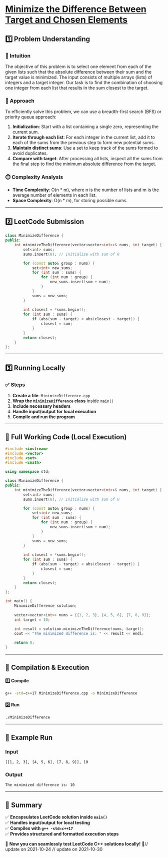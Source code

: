 # **[Minimize the Difference Between Target and Chosen Elements](https://leetcode.com/problems/minimize-the-difference-between-target-and-chosen-elements/description/)**  

## **1️⃣ Problem Understanding**  
### **📌 Intuition**  
The objective of this problem is to select one element from each of the given lists such that the absolute difference between their sum and the target value is minimized. The input consists of multiple arrays (lists) of integers and a target integer. Our task is to find the combination of choosing one integer from each list that results in the sum closest to the target.  

### **🚀 Approach**  
To efficiently solve this problem, we can use a breadth-first search (BFS) or priority queue approach:
1. **Initialization**: Start with a list containing a single zero, representing the current sum.
2. **Iterate through each list**: For each integer in the current list, add it to each of the sums from the previous step to form new potential sums.
3. **Maintain distinct sums**: Use a set to keep track of the sums formed to avoid duplicates.
4. **Compare with target**: After processing all lists, inspect all the sums from the final step to find the minimum absolute difference from the target.

### **⏱️ Complexity Analysis**  
- **Time Complexity**: O(n * m), where n is the number of lists and m is the average number of elements in each list.  
- **Space Complexity**: O(n * m), for storing possible sums.  

---  

## **2️⃣ LeetCode Submission**  
```cpp
class MinimizeDifference {
public:
    int minimizeTheDifference(vector<vector<int>>& nums, int target) {
        set<int> sums;
        sums.insert(0); // Initialize with sum of 0

        for (const auto& group : nums) {
            set<int> new_sums;
            for (int sum : sums) {
                for (int num : group) {
                    new_sums.insert(sum + num);
                }
            }
            sums = new_sums;
        }
        
        int closest = *sums.begin();
        for (int sum : sums) {
            if (abs(sum - target) < abs(closest - target)) {
                closest = sum;
            }
        }
        return closest;
    }
};  
```  

---  

## **3️⃣ Running Locally**  
### **✅ Steps**  
1. **Create a file**: `MinimizeDifference.cpp`  
2. **Wrap the `MinimizeDifference` class** inside `main()`  
3. **Include necessary headers**  
4. **Handle input/output for local execution**  
5. **Compile and run the program**  

---  

## **📝 Full Working Code (Local Execution)**  
```cpp
#include <iostream>
#include <vector>
#include <set>
#include <cmath>

using namespace std;

class MinimizeDifference {
public:
    int minimizeTheDifference(vector<vector<int>>& nums, int target) {
        set<int> sums;
        sums.insert(0); // Initialize with sum of 0

        for (const auto& group : nums) {
            set<int> new_sums;
            for (int sum : sums) {
                for (int num : group) {
                    new_sums.insert(sum + num);
                }
            }
            sums = new_sums;
        }
        
        int closest = *sums.begin();
        for (int sum : sums) {
            if (abs(sum - target) < abs(closest - target)) {
                closest = sum;
            }
        }
        return closest;
    }
};

int main() {
    MinimizeDifference solution;
    
    vector<vector<int>> nums = {{1, 2, 3}, {4, 5, 6}, {7, 8, 9}};
    int target = 10;
    
    int result = solution.minimizeTheDifference(nums, target);
    cout << "The minimized difference is: " << result << endl;

    return 0;
}
```  

---  

## **🔧 Compilation & Execution**  
#### **1️⃣ Compile**  
```bash
g++ -std=c++17 MinimizeDifference.cpp -o MinimizeDifference
```  

#### **2️⃣ Run**  
```bash
./MinimizeDifference
```  

---  

## **🎯 Example Run**  
### **Input**  
```
[[1, 2, 3], [4, 5, 6], [7, 8, 9]], 10
```  
### **Output**  
```
The minimized difference is: 10
```  

---  

## **📌 Summary**  
✅ **Encapsulates LeetCode solution inside `main()`**  
✅ **Handles input/output for local testing**  
✅ **Compiles with `g++ -std=c++17`**  
✅ **Provides structured and formatted execution steps**  

🚀 **Now you can seamlessly test LeetCode C++ solutions locally!** 🚀// update on 2021-10-24
// update on 2021-10-30
